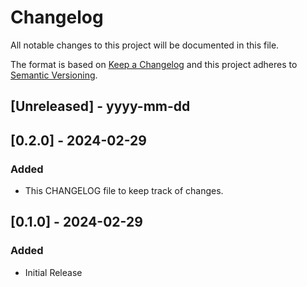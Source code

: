 # Changelog

All notable changes to this project will be documented in this file.

The format is based on [Keep a Changelog](http://keepachangelog.com/)
and this project adheres to [Semantic Versioning](http://semver.org/).

## [Unreleased] - yyyy-mm-dd


## [0.2.0] - 2024-02-29

### Added

- This CHANGELOG file to keep track of changes.
 
## [0.1.0] - 2024-02-29
 
### Added

- Initial Release
